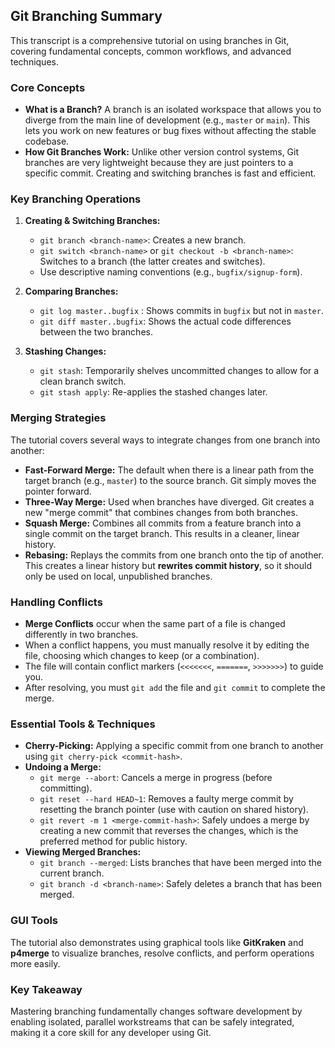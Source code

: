
## Git Branching Summary

This transcript is a comprehensive tutorial on using branches in Git, covering fundamental concepts, common workflows, and advanced techniques.

### Core Concepts
*   **What is a Branch?** A branch is an isolated workspace that allows you to diverge from the main line of development (e.g., `master` or `main`). This lets you work on new features or bug fixes without affecting the stable codebase.
*   **How Git Branches Work:** Unlike other version control systems, Git branches are very lightweight because they are just pointers to a specific commit. Creating and switching branches is fast and efficient.

### Key Branching Operations
1.  **Creating & Switching Branches:**
    *   `git branch <branch-name>`: Creates a new branch.
    *   `git switch <branch-name>` or `git checkout -b <branch-name>`: Switches to a branch (the latter creates and switches).
    *   Use descriptive naming conventions (e.g., `bugfix/signup-form`).

2.  **Comparing Branches:**
    *   `git log master..bugfix` : Shows commits in `bugfix` but not in `master`.
    *   `git diff master..bugfix`: Shows the actual code differences between the two branches.

3.  **Stashing Changes:**
    *   `git stash`: Temporarily shelves uncommitted changes to allow for a clean branch switch.
    *   `git stash apply`: Re-applies the stashed changes later.

### Merging Strategies
The tutorial covers several ways to integrate changes from one branch into another:

*   **Fast-Forward Merge:** The default when there is a linear path from the target branch (e.g., `master`) to the source branch. Git simply moves the pointer forward.
*   **Three-Way Merge:** Used when branches have diverged. Git creates a new "merge commit" that combines changes from both branches.
*   **Squash Merge:** Combines all commits from a feature branch into a single commit on the target branch. This results in a cleaner, linear history.
*   **Rebasing:** Replays the commits from one branch onto the tip of another. This creates a linear history but **rewrites commit history**, so it should only be used on local, unpublished branches.

### Handling Conflicts
*   **Merge Conflicts** occur when the same part of a file is changed differently in two branches.
*   When a conflict happens, you must manually resolve it by editing the file, choosing which changes to keep (or a combination).
*   The file will contain conflict markers (`<<<<<<<`, `=======`, `>>>>>>>`) to guide you.
*   After resolving, you must `git add` the file and `git commit` to complete the merge.

### Essential Tools & Techniques
*   **Cherry-Picking:** Applying a specific commit from one branch to another using `git cherry-pick <commit-hash>`.
*   **Undoing a Merge:**
    *   `git merge --abort`: Cancels a merge in progress (before committing).
    *   `git reset --hard HEAD~1`: Removes a faulty merge commit by resetting the branch pointer (use with caution on shared history).
    *   `git revert -m 1 <merge-commit-hash>`: Safely undoes a merge by creating a new commit that reverses the changes, which is the preferred method for public history.
*   **Viewing Merged Branches:**
    *   `git branch --merged`: Lists branches that have been merged into the current branch.
    *   `git branch -d <branch-name>`: Safely deletes a branch that has been merged.

### GUI Tools
The tutorial also demonstrates using graphical tools like **GitKraken** and **p4merge** to visualize branches, resolve conflicts, and perform operations more easily.

### Key Takeaway
Mastering branching fundamentally changes software development by enabling isolated, parallel workstreams that can be safely integrated, making it a core skill for any developer using Git.
